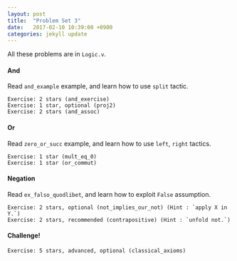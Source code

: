 ```yaml
---
layout: post
title:  "Problem Set 3"
date:   2017-02-10 10:39:00 +0900
categories: jekyll update
---
```



All these problems are in `Logic.v`.

#### And

Read `and_example` example, and learn how to use `split` tactic.

```
Exercise: 2 stars (and_exercise)
Exercise: 1 star, optional (proj2)
Exercise: 2 stars (and_assoc)
```

#### Or

Read `zero_or_succ` example, and learn how to use `left`, `right` tactics.

```
Exercise: 1 star (mult_eq_0)
Exercise: 1 star (or_commut)
```

#### Negation

Read `ex_falso_quodlibet`, and learn how to exploit `False` assumption.

```
Exercise: 2 stars, optional (not_implies_our_not) (Hint : `apply X in Y.`)
Exercise: 2 stars, recommended (contrapositive) (Hint : `unfold not.`)
```

#### Challenge!

```
Exercise: 5 stars, advanced, optional (classical_axioms)
```


